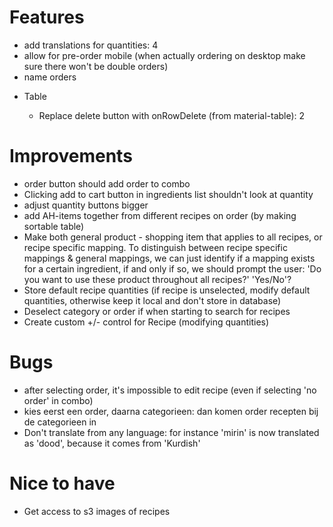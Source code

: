 # Features

- add translations for quantities: 4
- allow for pre-order mobile (when actually ordering on desktop make sure there won't be double orders)
- name orders

* Table

  - Replace delete button with onRowDelete (from material-table): 2

# Improvements

- order button should add order to combo
- Clicking add to cart button in ingredients list shouldn't look at quantity
- adjust quantity buttons bigger
- add AH-items together from different recipes on order (by making sortable table)
- Make both general product - shopping item that applies to all recipes, or recipe specific mapping. To distinguish between recipe specific mappings & general mappings, we can just identify if a mapping exists for a certain ingredient, if and only if so, we should prompt the user: 'Do you want to use these product throughout all recipes?' 'Yes/No'?
- Store default recipe quantities (if recipe is unselected, modify default quantities, otherwise keep it local and don't store in database)
- Deselect category or order if when starting to search for recipes
- Create custom +/- control for Recipe (modifying quantities)

# Bugs

- after selecting order, it's impossible to edit recipe (even if selecting 'no order' in combo)
- kies eerst een order, daarna categorieen: dan komen order recepten bij de categorieen in
- Don't translate from any language: for instance 'mirin' is now translated as 'dood', because it comes from 'Kurdish'

# Nice to have

- Get access to s3 images of recipes
